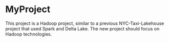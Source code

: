 # MyProject

This project is a Hadoop project, similar to a previous NYC-Taxi-Lakehouse project that used Spark and Delta Lake. The new project should focus on Hadoop technologies.
